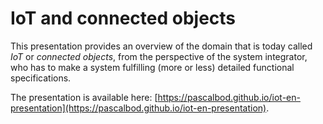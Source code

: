 # IoT and connected objects

This presentation provides an overview of the domain that is today called *IoT* or *connected objects*, from the perspective of the system integrator, 
who has to make a system fulfilling (more or less) detailed functional specifications.

The presentation is available here: [https://pascalbod.github.io/iot-en-presentation](https://pascalbod.github.io/iot-en-presentation).
